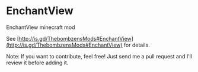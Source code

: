 # EnchantView #

EnchantView minecraft mod

See [http://is.gd/ThebombzensMods#EnchantView](http://is.gd/ThebombzensMods#EnchantView) for details.

Note: If you want to contribute, feel free! Just send me a pull request and I'll review it before adding it.

